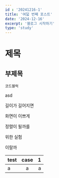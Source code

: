 ```yaml
---
id : '20241216-1'
title: '여덟 번째 포스트'
date: '2024-12-16'
excerpt: '블로그 시작하기'
type: 'study'
---
```


# 제목

## 부제목

```
코드블럭
```

asd

길이가
길어지면

화면이
이쁘게

정렬이
될까를

위한
실험

이랄까

|test|case|1|
|:-|:-:|-:|
|a|a|a|